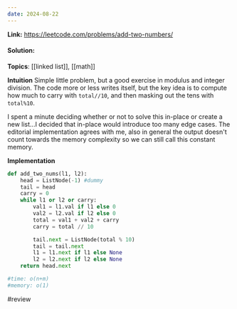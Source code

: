 ```yaml
---
date: 2024-08-22
---
```

**Link:** https://leetcode.com/problems/add-two-numbers/
#### Solution:

**Topics**: [[linked list]], [[math]]

**Intuition**
Simple little problem, but a good exercise in modulus and integer division. The code more or less writes itself, but the key idea is to compute how much to carry with `total//10`,  and then masking out the tens with `total%10`. 

I spent a minute deciding whether or not to solve this in-place or create a new list...I decided that in-place would introduce too many edge cases. The editorial implementation agrees with me, also in general the output doesn't count towards the memory complexity so we can still call this constant memory.  

**Implementation**
```python
def add_two_nums(l1, l2):
	head = ListNode(-1) #dummy
	tail = head
	carry = 0
	while l1 or l2 or carry:
		val1 = l1.val if l1 else 0
		val2 = l2.val if l2 else 0
		total = val1 + val2 + carry 
		carry = total // 10

		tail.next = ListNode(total % 10)
		tail = tail.next
		l1 = l1.next if l1 else None
		l2 = l2.next if l2 else None
	return head.next

#time: o(n+m)
#memory: o(1)
```


#review 


